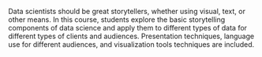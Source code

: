 Data scientists should be great storytellers, whether using visual, text, or other means. In this course, students explore the basic storytelling components of data science and apply them to different types of data for different types of clients and audiences. Presentation techniques, language use for different audiences, and visualization tools techniques are included.
